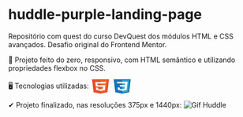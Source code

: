 # huddle-purple-landing-page
Repositório com quest do curso DevQuest dos módulos HTML e CSS avançados. Desafio original do Frontend Mentor.

📝 Projeto feito do zero, responsivo, com HTML semântico e utilizando propriedades flexbox no CSS.

🖥 Tecnologias utilizadas:
  <img align="center" alt="HTML" height="30" width="40" src="https://raw.githubusercontent.com/devicons/devicon/master/icons/html5/html5-original.svg">
  <img align="center" alt="CSS" height="30" width="40" src="https://raw.githubusercontent.com/devicons/devicon/master/icons/css3/css3-original.svg">
   
✔ Projeto finalizado, nas resoluções 375px e 1440px:
![Gif Huddle](https://user-images.githubusercontent.com/97855964/168146543-88a3e87c-ebb3-4cc3-9953-8a6f118b4173.gif)
